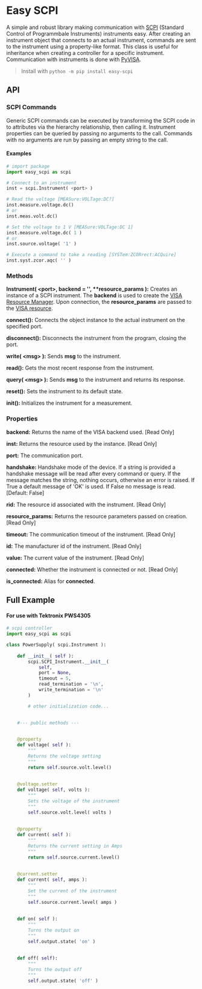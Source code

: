 # Easy SCPI
A simple and robust library making communication with [SCPI](https://en.wikipedia.org/wiki/Standard_Commands_for_Programmable_Instruments) (Standard Control of Programmbale Instruments) instruments easy. After creating an instrument object that connects to an actual instrument, commands are sent to the instrument using a property-like format. This class is useful for inheritance when creating a controller for a specific instrument. Communication with instruments is done with [PyVISA](https://pyvisa.readthedocs.io).

> Install with `python -m pip install easy-scpi`

## API
### SCPI Commands
Generic SCPI commands can be executed by transforming the SCPI code in to attributes via the hierarchy relationship, then calling it. Instrument properties can be queried by passing no arguments to the call. Commands with no arguments are run by passing an empty string to the call.

#### Examples
~~~python
# import package
import easy_scpi as scpi 

# Connect to an instrument
inst = scpi.Instrument( <port> )

# Read the voltage [MEASure:VOLTage:DC?]
inst.measure.voltage.dc()
# or
inst.meas.volt.dc()

# Set the voltage to 1 V [MEASure:VOLTage:DC 1]
inst.measure.voltage.dc( 1 )
# or
inst.source.voltage( '1' )

# Execute a command to take a reading [SYSTem:ZCORrect:ACQuire]
inst.syst.zcor.aqc( '' )
~~~


### Methods
**Instrument( &lt;port&gt;, backend = '', \*\*resource_params ):** Creates an instance of a SCPI instrument. The **backend** is used to create the [VISA Resource Manager](https://pyvisa.readthedocs.io/en/latest/introduction/getting.html#backend). Upon connection, the **resource_params** are passed to the [VISA resource](https://pyvisa.readthedocs.io/en/latest/introduction/resources.html).

**connect():** Connects the object instance to the actual instrument on the specified port.

**disconnect():** Disconnects the instrument from the program, closing the port.

**write( &lt;msg&gt; ):** Sends **msg** to the instrument.

**read():** Gets the most recent response from the instrument.

**query( &lt;msg&gt; ):** Sends **msg** to the instrument and returns its response.

**reset():** Sets the instrument to its default state.

**init():** Initializes the instrument for a measurement.

### Properties
**backend:** Returns the name of the VISA backend used. [Read Only]

**inst:** Returns the resource used by the instance. [Read Only]

**port:** The communication port.

**handshake:** Handshake mode of the device. If a string is provided a handshake message will be read after every command or query. If the message matches the string, nothing occurs, otherwise an error is raised. If True a default message of 'OK' is used. If False no message is read. [Default: False]

**rid:** The resource id associated with the instrument. [Read Only]

**resource_params:** Returns the resource parameters passed on creation. [Read Only]

**timeout:** The communication timeout of the instrument. [Read Only]

**id:** The manufacturer id of the instrument. [Read Only]

**value:** The current value of the instrument. [Read Only]

**connected:** Whether the instrument is connected or not. [Read Only]

**is_connected:** Alias for **connected**.

## Full Example
#### For use with Tektronix PWS4305
~~~python
# scpi controller
import easy_scpi as scpi

class PowerSupply( scpi.Instrument ):
    
    def __init__( self ):
        scpi.SCPI_Instrument.__init__( 
            self, 
            port = None, 
            timeout = 5,
            read_termination = '\n', 
            write_termination = '\n' 
        )

        # other initialization code...

        
    #--- public methods ---

    
    @property        
    def voltage( self ):
        """
        Returns the voltage setting
        """
        return self.source.volt.level()
    
    
    @voltage.setter
    def voltage( self, volts ):
        """
        Sets the voltage of the instrument
        """
        self.source.volt.level( volts )
        
    
    @property
    def current( self ):
        """
        Returns the current setting in Amps
        """
        return self.source.current.level()
        
        
    @current.setter
    def current( self, amps ):
        """
        Set the current of the instrument
        """
        self.source.current.level( amps )
        
    
    def on( self ):
        """
        Turns the output on
        """
        self.output.state( 'on' )
        
        
    def off( self):
        """
        Turns the output off
        """
        self.output.state( 'off' )
        
~~~